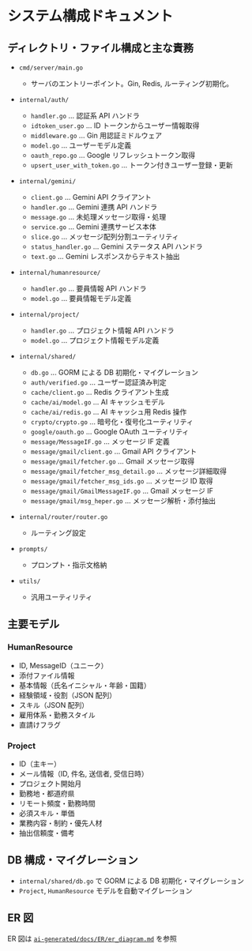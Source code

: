 # システム構成ドキュメント

## ディレクトリ・ファイル構成と主な責務

- `cmd/server/main.go`

  - サーバのエントリーポイント。Gin, Redis, ルーティング初期化。

- `internal/auth/`

  - `handler.go` ... 認証系 API ハンドラ
  - `idtoken_user.go` ... ID トークンからユーザー情報取得
  - `middleware.go` ... Gin 用認証ミドルウェア
  - `model.go` ... ユーザーモデル定義
  - `oauth_repo.go` ... Google リフレッシュトークン取得
  - `upsert_user_with_token.go` ... トークン付きユーザー登録・更新

- `internal/gemini/`

  - `client.go` ... Gemini API クライアント
  - `handler.go` ... Gemini 連携 API ハンドラ
  - `message.go` ... 未処理メッセージ取得・処理
  - `service.go` ... Gemini 連携サービス本体
  - `slice.go` ... メッセージ配列分割ユーティリティ
  - `status_handler.go` ... Gemini ステータス API ハンドラ
  - `text.go` ... Gemini レスポンスからテキスト抽出

- `internal/humanresource/`

  - `handler.go` ... 要員情報 API ハンドラ
  - `model.go` ... 要員情報モデル定義

- `internal/project/`

  - `handler.go` ... プロジェクト情報 API ハンドラ
  - `model.go` ... プロジェクト情報モデル定義

- `internal/shared/`

  - `db.go` ... GORM による DB 初期化・マイグレーション
  - `auth/verified.go` ... ユーザー認証済み判定
  - `cache/client.go` ... Redis クライアント生成
  - `cache/ai/model.go` ... AI キャッシュモデル
  - `cache/ai/redis.go` ... AI キャッシュ用 Redis 操作
  - `crypto/crypto.go` ... 暗号化・復号化ユーティリティ
  - `google/oauth.go` ... Google OAuth ユーティリティ
  - `message/MessageIF.go` ... メッセージ IF 定義
  - `message/gmail/client.go` ... Gmail API クライアント
  - `message/gmail/fetcher.go` ... Gmail メッセージ取得
  - `message/gmail/fetcher_msg_detail.go` ... メッセージ詳細取得
  - `message/gmail/fetcher_msg_ids.go` ... メッセージ ID 取得
  - `message/gmail/GmailMessageIF.go` ... Gmail メッセージ IF
  - `message/gmail/msg_heper.go` ... メッセージ解析・添付抽出

- `internal/router/router.go`

  - ルーティング設定

- `prompts/`

  - プロンプト・指示文格納

- `utils/`
  - 汎用ユーティリティ

## 主要モデル

### HumanResource

- ID, MessageID（ユニーク）
- 添付ファイル情報
- 基本情報（氏名イニシャル・年齢・国籍）
- 経験領域・役割（JSON 配列）
- スキル（JSON 配列）
- 雇用体系・勤務スタイル
- 直請けフラグ

### Project

- ID（主キー）
- メール情報（ID, 件名, 送信者, 受信日時）
- プロジェクト開始月
- 勤務地・都道府県
- リモート頻度・勤務時間
- 必須スキル・単価
- 業務内容・制約・優先人材
- 抽出信頼度・備考

## DB 構成・マイグレーション

- `internal/shared/db.go` で GORM による DB 初期化・マイグレーション
- `Project`, `HumanResource` モデルを自動マイグレーション

## ER 図

ER 図は [`ai-generated/docs/ER/er_diagram.md`](ai-generated/docs/ER/er_diagram.md) を参照
